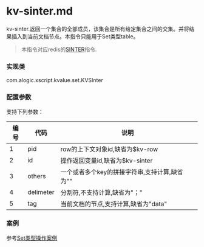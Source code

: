 kv-sinter.md
=======

kv-sinter.返回一个集合的全部成员，该集合是所有给定集合之间的交集。并将结果插入到当前文档节点。本指令只能用于Set类型table。

> 本指令对应redis的[SINTER](http://redis.io/commands/sinter)指令.

### 实现类

com.alogic.xscript.kvalue.set.KVSInter

### 配置参数

支持下列参数：

| 编号 | 代码 | 说明 |
| ---- | ---- | ---- |
| 1 | pid | row的上下文对象id,缺省为$kv-row |
| 2 | id | 操作返回变量id,缺省为$kv-sinter |
| 3 | others | 一个或者多个key的拼接字符串,支持计算,缺省为"" |
| 4 | delimeter | 分割符,不支持计算,缺省为"；"|
| 5 | tag | 当前文档的节点,支持计算,缺省为"data"|

### 案例

参考[Set类型操作案例](case.set.md)